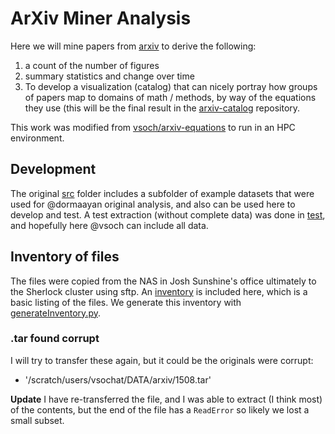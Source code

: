 # ArXiv Miner Analysis

Here we will mine papers from [arxiv](https://arxiv.org/help/bulk_data) to derive the following:

 1. a count of the number of figures
 2. summary statistics and change over time
 3. To develop a visualization (catalog) that can nicely portray how groups of papers map to domains of math / methods, by way of the equations they use (this will be the final result in the [arxiv-catalog](https://www.github.com/vsoch/arxiv-catalog) repository.
 
This work was modified from [vsoch/arxiv-equations](https://www.github.com/vsoch/arxiv-equations) to run
in an HPC environment.

## Development

The original [src](../src) folder includes a subfolder of example datasets that were used 
for @dormaayan original analysis, and also can be used here to develop and test. A test
extraction (without complete data) was done in [test](../test), and hopefully here @vsoch
can include all data.

## Inventory of files

The files were copied from the NAS in Josh Sunshine's office ultimately to the Sherlock
cluster using sftp. An [inventory](inventory.tsv) is included here, which is a basic listing
of the files. We generate this inventory with [generateInventory.py](generateInventory.py).


### .tar found corrupt
I will try to transfer these again, but it could be the originals were corrupt:

 - '/scratch/users/vsochat/DATA/arxiv/1508.tar'

**Update** I have re-transferred the file, and I was able to extract (I think most)
of the contents, but the end of the file has a `ReadError` so likely we lost a small
subset.
